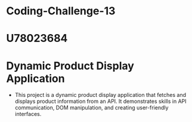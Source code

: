 # Coding-Challenge-13
# U78023684
# Dynamic Product Display Application
* This project is a dynamic product display application that fetches and displays product information from an API. It demonstrates skills in API communication, DOM manipulation, and creating user-friendly interfaces.

